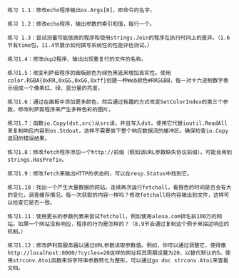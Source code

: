 

    练习 1.1：修改echo程序输出os.Args[0]，即命令的名字。

    练习 1.2：修改echo程序，输出参数的索引和值，每行一个。

    练习 1.3：尝试测量可能低效的程序和使用strings.Join的程序在执行时间上的差异。（1.6节有time包，11.4节展示如何撰写系统性的性能评估测试。）

    练习1.4：修改dup2程序，输出出现重复行的文件的名称。

    练习1.5：改变利萨茹程序的画板颜色为绿色黑底来增加真实性。使用color.RGBA{0xRR,0xGG,0xGG,0xff}创建一种Web颜色#RRGGBB，每一对十六进制数字表示组成一个像素红、绿、蓝分量的亮度。

    练习1.6：通过在画板中添加更多颜色，然后通过有趣的方式改变SetColorIndex的第三个参数，修改利萨茹程序来产生多种色彩的图片。

    练习1.7：函数io.Copy(dst,src)从src读，并且写入dst。使用它代替ioutil.ReadAll来复制响应内容到os.Stdout，这样不需要装下整个响应数据流的缓冲区。确保检查io.Copy返回的错误结果。

    练习1.8：修改fetch程序添加一个http://前缀（假如该URL参数缺失协议前缀）。可能会用到strings.HasPrefix。

    练习1.9：修改fetch来输出HTTP的状态码，可以在resp.Status中找到它。

    练习1.10：找出一个产生大量数据的网站。连续再次运行fetchall，看报告的时间是否会有大的变化，调查缓存情况。每一次获取的内容一样吗？修改fetchall将内容输出到文件，这样可以检查它是否一致。

    练习1.11：使用更长的参数列表来尝试fetchall，例如使用alexa.com排名前100万的网站。如果一个网站没有响应，程序的行为是怎样的？（8.9节会通过复制这个例子来描述响应的机制。）

    练习1.12：修改萨利茹服务器以通过URL参数读取参数值。例如，你可以通过调整它，使得像http://localhost:8000/?cycles=20这样的网址将其周期设置为20，以替代默认的5。使用strconv.Atoi函数来将字符串参数转化为整形。可以通过go doc strconv.Atoi来查看文档。
